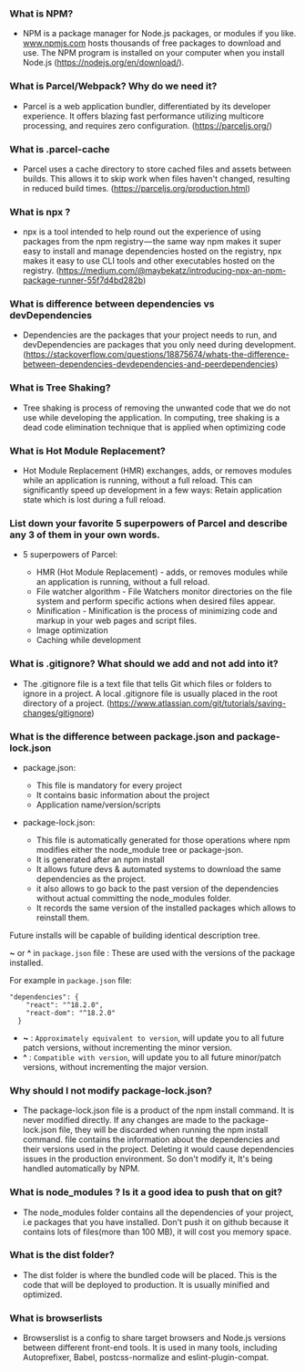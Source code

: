 ### What is NPM?

- NPM is a package manager for Node.js packages, or modules if you like. www.npmjs.com hosts thousands of free packages to download and use. The NPM program is installed on your computer when you install Node.js (https://nodejs.org/en/download/).

### What is Parcel/Webpack? Why do we need it?

- Parcel is a web application bundler, differentiated by its developer experience. It offers blazing fast performance utilizing multicore processing, and requires zero configuration. (https://parceljs.org/)

### What is .parcel-cache

- Parcel uses a cache directory to store cached files and assets between builds. This allows it to skip work when files haven't changed, resulting in reduced build times. (https://parceljs.org/production.html) 

### What is npx ?

- npx is a tool intended to help round out the experience of using packages from the npm registry — the same way npm makes it super easy to install and manage dependencies hosted on the registry, npx makes it easy to use CLI tools and other executables hosted on the registry. (https://medium.com/@maybekatz/introducing-npx-an-npm-package-runner-55f7d4bd282b)

### What is difference between dependencies vs devDependencies

- Dependencies are the packages that your project needs to run, and devDependencies are packages that you only need during development. (https://stackoverflow.com/questions/18875674/whats-the-difference-between-dependencies-devdependencies-and-peerdependencies)

### What is Tree Shaking?

- Tree shaking is process of removing the unwanted code that we do not use while developing the application. In computing, tree shaking is a dead code elimination technique that is applied when optimizing code 

### What is Hot Module Replacement?

- Hot Module Replacement (HMR) exchanges, adds, or removes modules while an application is running, without a full reload. This can significantly speed up development in a few ways: Retain application state which is lost during a full reload.

### List down your favorite 5 superpowers of Parcel and describe any 3 of them in your own words. 

- 5 superpowers of Parcel:

    - HMR (Hot Module Replacement) - adds, or removes modules while an application is running, without a full reload.
    - File watcher algorithm - File Watchers monitor directories on the file system and perform specific actions when desired files appear.
    - Minification - Minification is the process of minimizing code and markup in your web pages and script files.
    - Image optimization
    - Caching while development

### What is .gitignore? What should we add and not add into it?

- The .gitignore file is a text file that tells Git which files or folders to ignore in a project. A local .gitignore file is usually placed in the root directory of a project. (https://www.atlassian.com/git/tutorials/saving-changes/gitignore)

### What is the difference between package.json and package-lock.json

- package.json:
    * This file is mandatory for every project
    * It contains basic information about the project
    * Application name/version/scripts

- package-lock.json:
    * This file is automatically generated for those operations where npm modifies either the node_module tree or package-json.
    * It is generated after an npm install
    * It allows future devs & automated systems to download the same dependencies as the project.
    * it also allows to go back to the past version of the dependencies without actual
committing the node_modules folder.
   * It records the same version of the installed packages which allows to reinstall them.

Future installs will be capable of building identical description tree.

**~** or **^** in `package.json` file :
These are used with the versions of the package installed.

For example  in `package.json` file:
```
"dependencies": {
    "react": "^18.2.0",
    "react-dom": "^18.2.0"
  }
```

* **~** : `Approximately equivalent to version`, will update you to all future patch versions, without incrementing the minor version.
* **^** : `Compatible with version`, will update you to all future minor/patch versions, without incrementing the major version.

### Why should I not modify package-lock.json?

- The package-lock.json file is a product of the npm install command. It is never modified directly. If any changes are made to the package-lock.json file, they will be discarded when running the npm install command. file contains the information about the dependencies and their versions used in the project. Deleting it would cause dependencies issues in the production environment. So don't modify it, It's being handled automatically by NPM.

### What is node_modules ? Is it a good idea to push that on git?

- The node_modules folder contains all the dependencies of your project, i.e packages that you have installed. Don't push it on github because it contains lots of files(more than 100 MB), it will cost you memory space.

### What is the dist folder?

- The dist folder is where the bundled code will be placed. This is the code that will be deployed to production. It is usually minified and optimized.

### What is browserlists

- Browserslist is a config to share target browsers and Node.js versions between different front-end tools. It is used in many tools, including Autoprefixer, Babel, postcss-normalize and eslint-plugin-compat. 
